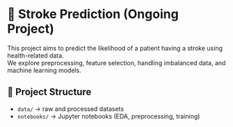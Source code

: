 # 🧠 Stroke Prediction (Ongoing Project)

This project aims to predict the likelihood of a patient having a stroke using health-related data.  
We explore preprocessing, feature selection, handling imbalanced data, and machine learning models.

## 📂 Project Structure
- `data/` → raw and processed datasets
- `notebooks/` → Jupyter notebooks (EDA, preprocessing, training)

